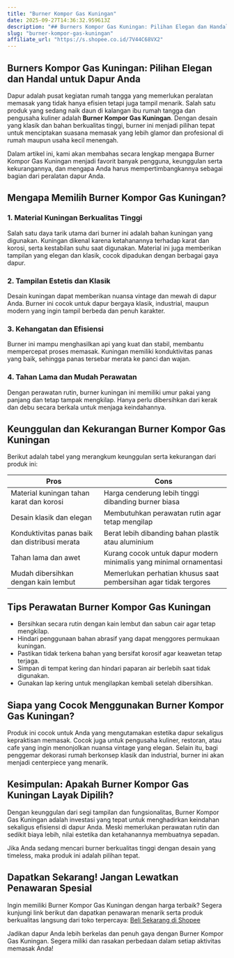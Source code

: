 ```yaml
---
title: "Burner Kompor Gas Kuningan"
date: 2025-09-27T14:36:32.959613Z
description: "## Burners Kompor Gas Kuningan: Pilihan Elegan dan Handal untuk Dapur Anda..."
slug: "burner-kompor-gas-kuningan"
affiliate_url: "https://s.shopee.co.id/7V44C68VX2"
---
```

## Burners Kompor Gas Kuningan: Pilihan Elegan dan Handal untuk Dapur Anda

Dapur adalah pusat kegiatan rumah tangga yang memerlukan peralatan memasak yang tidak hanya efisien tetapi juga tampil menarik. Salah satu produk yang sedang naik daun di kalangan ibu rumah tangga dan pengusaha kuliner adalah **Burner Kompor Gas Kuningan**. Dengan desain yang klasik dan bahan berkualitas tinggi, burner ini menjadi pilihan tepat untuk menciptakan suasana memasak yang lebih glamor dan profesional di rumah maupun usaha kecil menengah.

Dalam artikel ini, kami akan membahas secara lengkap mengapa Burner Kompor Gas Kuningan menjadi favorit banyak pengguna, keunggulan serta kekurangannya, dan mengapa Anda harus mempertimbangkannya sebagai bagian dari peralatan dapur Anda.

## Mengapa Memilih Burner Kompor Gas Kuningan?

### 1. Material Kuningan Berkualitas Tinggi
Salah satu daya tarik utama dari burner ini adalah bahan kuningan yang digunakan. Kuningan dikenal karena ketahanannya terhadap karat dan korosi, serta kestabilan suhu saat digunakan. Material ini juga memberikan tampilan yang elegan dan klasik, cocok dipadukan dengan berbagai gaya dapur.

### 2. Tampilan Estetis dan Klasik
Desain kuningan dapat memberikan nuansa vintage dan mewah di dapur Anda. Burner ini cocok untuk dapur bergaya klasik, industrial, maupun modern yang ingin tampil berbeda dan penuh karakter.

### 3. Kehangatan dan Efisiensi
Burner ini mampu menghasilkan api yang kuat dan stabil, membantu mempercepat proses memasak. Kuningan memiliki konduktivitas panas yang baik, sehingga panas tersebar merata ke panci dan wajan.

### 4. Tahan Lama dan Mudah Perawatan
Dengan perawatan rutin, burner kuningan ini memiliki umur pakai yang panjang dan tetap tampak mengkilap. Hanya perlu dibersihkan dari kerak dan debu secara berkala untuk menjaga keindahannya.

## Keunggulan dan Kekurangan Burner Kompor Gas Kuningan

Berikut adalah tabel yang merangkum keunggulan serta kekurangan dari produk ini:

| **Pros** | **Cons** |
| --- | --- |
| Material kuningan tahan karat dan korosi | Harga cenderung lebih tinggi dibanding burner biasa |
| Desain klasik dan elegan | Membutuhkan perawatan rutin agar tetap mengilap |
| Konduktivitas panas baik dan distribusi merata | Berat lebih dibanding bahan plastik atau aluminium |
| Tahan lama dan awet | Kurang cocok untuk dapur modern minimalis yang minimal ornamentasi |
| Mudah dibersihkan dengan kain lembut | Memerlukan perhatian khusus saat pembersihan agar tidak tergores |

## Tips Perawatan Burner Kompor Gas Kuningan

- Bersihkan secara rutin dengan kain lembut dan sabun cair agar tetap mengkilap.
- Hindari penggunaan bahan abrasif yang dapat menggores permukaan kuningan.
- Pastikan tidak terkena bahan yang bersifat korosif agar keawetan tetap terjaga.
- Simpan di tempat kering dan hindari paparan air berlebih saat tidak digunakan.
- Gunakan lap kering untuk mengilapkan kembali setelah dibersihkan.

## Siapa yang Cocok Menggunakan Burner Kompor Gas Kuningan?

Produk ini cocok untuk Anda yang mengutamakan estetika dapur sekaligus kepraktisan memasak. Cocok juga untuk pengusaha kuliner, restoran, atau cafe yang ingin menonjolkan nuansa vintage yang elegan. Selain itu, bagi penggemar dekorasi rumah berkonsep klasik dan industrial, burner ini akan menjadi centerpiece yang menarik.

## Kesimpulan: Apakah Burner Kompor Gas Kuningan Layak Dipilih?

Dengan keunggulan dari segi tampilan dan fungsionalitas, Burner Kompor Gas Kuningan adalah investasi yang tepat untuk menghadirkan keindahan sekaligus efisiensi di dapur Anda. Meski memerlukan perawatan rutin dan sedikit biaya lebih, nilai estetika dan ketahanannya membuatnya sepadan.

Jika Anda sedang mencari burner berkualitas tinggi dengan desain yang timeless, maka produk ini adalah pilihan tepat.

## Dapatkan Sekarang! Jangan Lewatkan Penawaran Spesial

Ingin memiliki Burner Kompor Gas Kuningan dengan harga terbaik? Segera kunjungi link berikut dan dapatkan penawaran menarik serta produk berkualitas langsung dari toko terpercaya: [Beli Sekarang di Shopee](https://s.shopee.co.id/7V44C68VX2)

Jadikan dapur Anda lebih berkelas dan penuh gaya dengan Burner Kompor Gas Kuningan. Segera miliki dan rasakan perbedaan dalam setiap aktivitas memasak Anda!